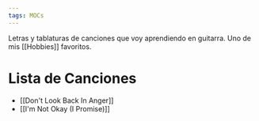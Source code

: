 ```yaml
---
tags: MOCs
---
```

Letras y tablaturas de canciones que voy aprendiendo en guitarra. Uno de mis [[Hobbies]] favoritos.

# Lista de Canciones
- [[Don't Look Back In Anger]]
- [[I'm Not Okay (I Promise)]]